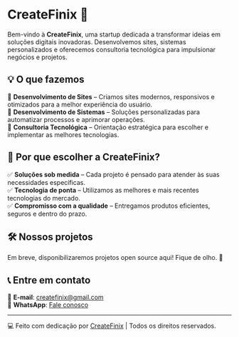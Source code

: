 # CreateFinix 🚀  

Bem-vindo à **CreateFinix**, uma startup dedicada a transformar ideias em soluções digitais inovadoras. Desenvolvemos sites, sistemas personalizados e oferecemos consultoria tecnológica para impulsionar negócios e projetos.  

## 💡 O que fazemos  

🔹 **Desenvolvimento de Sites** – Criamos sites modernos, responsivos e otimizados para a melhor experiência do usuário.  
🔹 **Desenvolvimento de Sistemas** – Soluções personalizadas para automatizar processos e aprimorar operações.  
🔹 **Consultoria Tecnológica** – Orientação estratégica para escolher e implementar as melhores tecnologias.  

## 🌟 Por que escolher a CreateFinix?  

✅ **Soluções sob medida** – Cada projeto é pensado para atender às suas necessidades específicas.  
✅ **Tecnologia de ponta** – Utilizamos as melhores e mais recentes tecnologias do mercado.  
✅ **Compromisso com a qualidade** – Entregamos produtos eficientes, seguros e dentro do prazo.  

## 🛠️ Nossos projetos  

Em breve, disponibilizaremos projetos open source aqui! Fique de olho. 👀  

## 📞 Entre em contato  

💌 **E-mail**: [createfinix@gmail.com](mailto:createfinix@gmail.com)  
📱 **WhatsApp**: [Fale conosco](https://wa.me/5521966311677?text=Olá,%20estou%20interessado%20nos%20seus%20serviços.)  

---  

💻 Feito com dedicação por [CreateFinix](https://createfinix.github.io/CreateFinix-WebSite/) | Todos os direitos reservados.  
